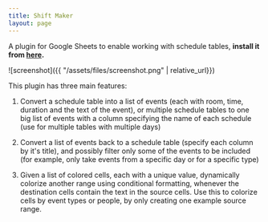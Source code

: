 ```yaml
---
title: Shift Maker
layout: page
---
```


A plugin for Google Sheets to enable working with schedule tables, **install it from [here](https://gsuite.google.com/marketplace/app/shift_maker/687364516742).**

![screenshot]({{ "/assets/files/screenshot.png" | relative_url}})

This plugin has three main features:

1. Convert a schedule table into a list of events (each with room, time, duration and the text of the event), or multiple schedule tables to one big list of events with a column specifying the name of each schedule (use for multiple tables with multiple days)

2. Convert a list of events back to a schedule table (specify each column by it's title), and possibly filter only some of the events to be included (for example, only take events from a specific day or for a specific type)

3. Given a list of colored cells, each with a unique value, dynamically colorize another range using conditional formatting, whenever the destination cells contain the text in the source cells. Use this to colorize cells by event types or people, by only creating one example source range.
